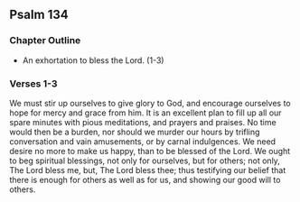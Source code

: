 ## Psalm 134

### Chapter Outline

- An exhortation to bless the Lord. (1-3)

### Verses 1-3

We must stir up ourselves to give glory to God, and encourage ourselves to hope for mercy and grace from him. It is an excellent plan to fill up all our spare minutes with pious meditations, and prayers and praises. No time would then be a burden, nor should we murder our hours by trifling conversation and vain amusements, or by carnal indulgences. We need desire no more to make us happy, than to be blessed of the Lord. We ought to beg spiritual blessings, not only for ourselves, but for others; not only, The Lord bless me, but, The Lord bless thee; thus testifying our belief that there is enough for others as well as for us, and showing our good will to others.


